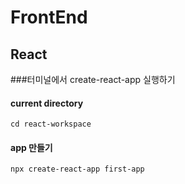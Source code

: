 # FrontEnd

## React

###터미널에서 create-react-app 실행하기
#### current directory
```
cd react-workspace 
```
#### app 만들기
```
npx create-react-app first-app 
```
